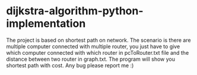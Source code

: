 # dijkstra-algorithm-python-implementation
The project is based on shortest path on network. The scenario is there are multiple computer connected with multiple router, you just have to give which computer connected with which router in pcToRouter.txt file and the distance between two router in graph.txt. The program will show you shortest path with cost. Any bug please report me :) 
